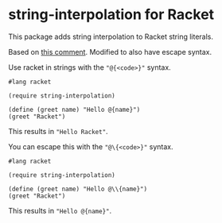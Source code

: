 # string-interpolation for Racket

This package adds string interpolation to Racket string literals.

Based on [this comment](https://news.ycombinator.com/item?id=14242481#14244305).
Modified to also have escape syntax.

Use racket in strings with the `"@{<code>}"` syntax.

```racket
#lang racket

(require string-interpolation)

(define (greet name) "Hello @{name}")
(greet "Racket")
```

This results in `"Hello Racket"`.

You can escape this with the `"@\{<code>}"` syntax.

```racket
#lang racket

(require string-interpolation)

(define (greet name) "Hello @\\{name}")
(greet "Racket")
```

This results in `"Hello @{name}"`.
